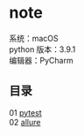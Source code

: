 # note

系统：macOS  
python 版本：3.9.1  
编辑器：PyCharm  

## 目录

01 [pytest](https://github.com/dupengpro/python_test_dev/tree/master/pytest)  
02 [allure](https://github.com/dupengpro/python_test_dev/tree/master/allure)    




